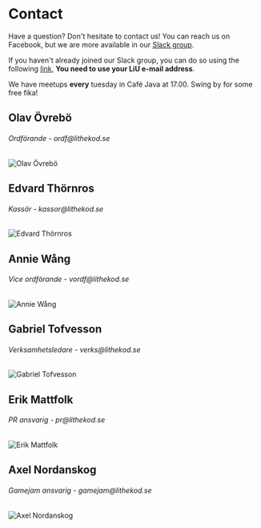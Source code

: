 # Contact

Have a question? Don't hesitate to contact us! You can reach us on Facebook,
but we are more available in our [Slack group](https://lithe-kod.slack.com/).

If you haven't already joined our Slack group, you can do so using the following
[link](https://lithe-kod.slack.com/signup), **You need to use your LiU e-mail address**.

We have meetups **every** tuesday in Café Java at 17.00. Swing by for some free fika!

<div id="card-container">
	<div class="profile-card">
		<h2>Olav Övrebö</h2>
		<h6>Ordförande - ordf@lithekod.se</h6>
		<img src="/static/lithekod_olav.png" alt="Olav Övrebö">
	</div>
	<div class="profile-card">
		<h2>Edvard Thörnros</h2>
		<h6>Kassör - kassor@lithekod.se</h6>
		<img src="/static/lithekod_edvard.png" alt="Edvard Thörnros">
	</div>
	<div class="profile-card">
		<h2>Annie Wång</h2>
		<h6>Vice ordförande - vordf@lithekod.se</h6>
		<img src="/static/lithekod_annie.png" alt="Annie Wång">
	</div>
	<div class="profile-card">
		<h2>Gabriel Tofvesson</h2>
		<h6>Verksamhetsledare - verks@lithekod.se</h6>
		<img src="/static/lithekod_gabriel.png" alt="Gabriel Tofvesson">
	</div>
	<div class="profile-card">
		<h2>Erik Mattfolk</h2>
		<h6>PR ansvarig - pr@lithekod.se</h6>
		<img src="/static/lithekod_erik.png" alt="Erik Mattfolk">
	</div>
	<div class="profile-card">
		<h2>Axel Nordanskog</h2>
		<h6>Gamejam ansvarig - gamejam@lithekod.se</h6>
		<img src="/static/lithekod_axel.png" alt="Axel Nordanskog">
	</div>
</div>

